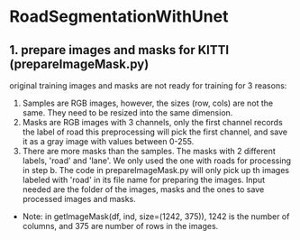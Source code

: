 # RoadSegmentationWithUnet
## 1. prepare images and masks for KITTI (prepareImageMask.py)
original training images and masks are not ready for training for 3 reasons:
1. Samples are RGB images, however, the sizes (row, cols) are not the same. They need to be resized
    into the same dimension.
2. Masks are RGB images with 3 channels, only the first channel records the label of road
    this preprocessing will pick the first channel, and save it as a gray image with values between
    0-255.
3. There are more masks than the samples. The masks with 2 different labels, 'road' and 'lane'. 
    We only used the one with roads for processing in step b. The code in prepareImageMask.py will
    only pick up th images labeled with 'road' in its file name for preparing the images.
Input needed are the folder of the images, masks and the ones to save processed images and masks.
* Note: in getImageMask(df, ind, size=(1242, 375)), 1242 is the number of columns, and 375 are number of 
    rows in the images. 

